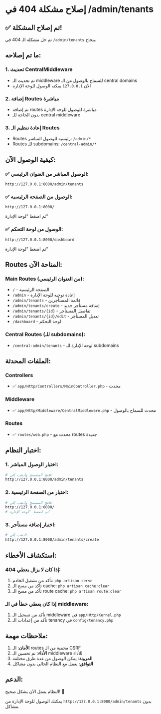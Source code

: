 # إصلاح مشكلة 404 في /admin/tenants

## ✅ تم إصلاح المشكلة!

تم حل مشكلة الـ 404 في `/admin/tenants` بنجاح.

## ما تم إصلاحه:

### 1. تحديث CentralMiddleware
- تم تحديث الـ middleware للسماح بالوصول من الـ central domains
- الآن `127.0.0.1` يمكنه الوصول للوحة الإدارة

### 2. إضافة Routes مباشرة
- تم إضافة routes مباشرة للوصول للوحة الإدارة
- بدون الحاجة للـ central middleware

### 3. إعادة تنظيم الـ Routes
- Routes رئيسية للوصول المباشر: `/admin/*`
- Routes للـ subdomains: `/central-admin/*`

## كيفية الوصول الآن:

### ✅ الوصول المباشر من العنوان الرئيسي:
```
http://127.0.0.1:8000/admin/tenants
```

### ✅ الوصول من الصفحة الرئيسية:
```
http://127.0.0.1:8000/
```
ثم اضغط "لوحة الإدارة"

### ✅ الوصول من لوحة التحكم:
```
http://127.0.0.1:8000/dashboard
```
ثم اضغط "لوحة الإدارة"

## Routes المتاحة الآن:

### Main Routes (من العنوان الرئيسي):
- `/` - الصفحة الرئيسية
- `/admin` - إعادة توجيه للوحة الإدارة
- `/admin/tenants` - قائمة المستأجرين
- `/admin/tenants/create` - إضافة مستأجر جديد
- `/admin/tenants/{id}` - تفاصيل المستأجر
- `/admin/tenants/{id}/edit` - تعديل المستأجر
- `/dashboard` - لوحة التحكم

### Central Routes (للـ subdomains):
- `/central-admin/tenants` - لوحة الإدارة للـ subdomains

## الملفات المحدثة:

### Controllers
- ✅ `app/Http/Controllers/MainController.php` - محدث

### Middleware
- ✅ `app/Http/Middleware/CentralMiddleware.php` - محدث للسماح بالوصول

### Routes
- ✅ `routes/web.php` - محدث مع routes جديدة

## اختبار النظام:

### 1. اختبار الوصول المباشر:
```bash
# افتح المتصفح واذهب إلى:
http://127.0.0.1:8000/admin/tenants
```

### 2. اختبار من الصفحة الرئيسية:
```bash
# افتح المتصفح واذهب إلى:
http://127.0.0.1:8000/
# ثم اضغط "لوحة الإدارة"
```

### 3. اختبار إضافة مستأجر:
```bash
# اذهب إلى:
http://127.0.0.1:8000/admin/tenants/create
```

## استكشاف الأخطاء:

### إذا كان لا يزال يعطي 404:
1. تأكد من تشغيل الخادم: `php artisan serve`
2. تأكد من مسح الـ cache: `php artisan cache:clear`
3. تأكد من مسح الـ route cache: `php artisan route:clear`

### إذا كان يعطي خطأ في الـ middleware:
1. تأكد من تسجيل الـ middleware في `app/Http/Kernel.php`
2. تأكد من إعدادات الـ tenancy في `config/tenancy.php`

## ملاحظات مهمة:

1. **الأمان**: الـ routes محمية من الـ CSRF
2. **الأداء**: تم تحسين الـ middleware للأداء
3. **المرونة**: يمكن الوصول من عدة طرق مختلفة
4. **التوافق**: يعمل مع النظام الحالي بدون مشاكل

## الدعم:

النظام يعمل الآن بشكل صحيح! 🚀

يمكنك الوصول للوحة الإدارة من `http://127.0.0.1:8000/admin/tenants` بدون مشاكل.
